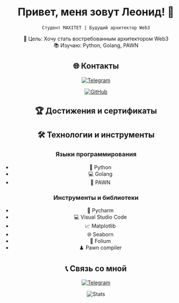 <div align="center">

# Привет, меня зовут Леонид! 👋  
`Студент MAXITET | Будущий архитектор Web3`


🧭 Цель: Хочу стать востребованным архитектором Web3  
📚 Изучаю: Python, Golang, PAWN

<!-- Добавьте раздел контактов -->
## 🌐 Контакты

[![Telegram](https://img.shields.io/badge/-@mwqiil-0088cc?style=flat&logo=telegram)](https://t.me/mwqiil)

[![GitHub](https://img.shields.io/badge/-mwqiil-181717?style=flat&logo=github)](https://github.com/mwqiil)

<!-- Добавьте достижения и технологии -->
## 🏆 Достижения и сертификаты

<!-- Здесь можно добавить ваши достижения, если они есть -->

## 🛠️ Технологии и инструменты

### Языки программирования
- 🐍 Python
- 💻 Golang
- 🔄 PAWN

### Инструменты и библиотеки
- 🐾 Pycharm
- 💻 Visual Studio Code
- 📈 Matplotlib
- 🌐 Seaborn
- 📍 Folium
- ♟️ Pawn compiler
## 📞 Связь со мной
[![Telegram](https://img.shields.io/badge/-Telegram-0088cc?style=flat&logo=telegram)](https://t.me/mwqiil)

<!-- Добавьте статистику -->
![Stats](https://github-readme-stats.vercel.app/api?username=mwqiil&show_icons=true&theme=radical)

</div>
